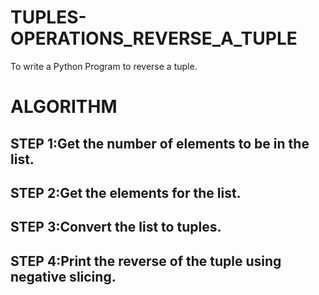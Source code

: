 # TUPLES-OPERATIONS_REVERSE_A_TUPLE
To write a Python Program to reverse a tuple.

# ALGORITHM 
## STEP 1:Get the number of elements to be in the list.
## STEP 2:Get the elements for the list.
## STEP 3:Convert the list to tuples.
## STEP 4:Print the reverse of the tuple using negative slicing.
